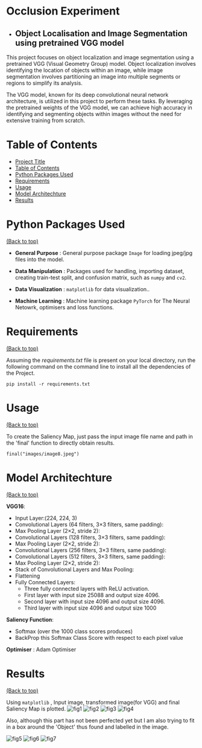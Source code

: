 # Occlusion Experiment 
- ## Object Localisation and Image Segmentation using pretrained VGG model

This project focuses on object localization and image segmentation using a pretrained VGG (Visual Geometry Group) model. Object localization involves identifying the location of objects within an image, while image segmentation involves partitioning an image into multiple segments or regions to simplify its analysis.

The VGG model, known for its deep convolutional neural network architecture, is utilized in this project to perform these tasks. By leveraging the pretrained weights of the VGG model, we can achieve high accuracy in identifying and segmenting objects within images without the need for extensive training from scratch.


# Table of Contents

- [Project Title](#occlusion-experiment)
- [Table of Contents](#table-of-contents)
- [Python Packages Used](#python-packages-used)
- [Requirements](#requirements)
- [Usage](#usage)
- [Model Architechture](#model-architechture)
- [Results](#results)



# Python Packages Used
[(Back to top)](#table-of-contents)


- **General Purpose** : General purpose package `Image` for loading jpeg/jpg files into the model.

- **Data Manipulation** : Packages used for handling, importing dataset, creating train-test split, and confusion matrix, such as `numpy` and `cv2`.

- **Data Visualization** : `matplotlib` for data visualization..

- **Machine Learning** : Machine learning package `PyTorch` for The Neural Netowrk, optimisers and loss functions.

# Requirements
[(Back to top)](#table-of-contents)

Assuming the *requirements.txt* file is present on your local directory, run the following command on the command line to install all the dependencies of the Project.

```
pip install -r requirements.txt
```


# Usage
[(Back to top)](#table-of-contents)

To create the Saliency Map, just pass the input image file name and path in the 'final' function to directly obtain results.
```
final("images/image8.jpeg")
```


# Model Architechture
[(Back to top)](#table-of-contents)

**VGG16**:
- Input Layer:(224, 224, 3)
- Convolutional Layers (64 filters, 3×3 filters, same padding):
- Max Pooling Layer (2×2, stride 2):
- Convolutional Layers (128 filters, 3×3 filters, same padding):
- Max Pooling Layer (2×2, stride 2):
- Convolutional Layers (256 filters, 3×3 filters, same padding):
- Convolutional Layers (512 filters, 3×3 filters, same padding):
- Max Pooling Layer (2×2, stride 2):
- Stack of Convolutional Layers and Max Pooling:
- Flattening
- Fully Connected Layers:
  - Three fully connected layers with ReLU activation.
  - First layer with input size 25088 and output size 4096.
  - Second layer with input size 4096 and output size 4096.
  - Third layer with input size 4096 and output size 1000

**Saliency Function**:
- Softmax (over the 1000 class scores produces)
- BackProp this Softmax Class Score with respect to each pixel value

**Optimiser** : Adam Optimiser


# Results
[(Back to top)](#table-of-contents)

Using `matplotlib` , Input image, transformed image(for VGG) and final Saliency Map is plotted.
![fig1](heatmaps/combined_image1.png)
![fig2](heatmaps/combined_image2.png)
![fig3](heatmaps/combined_image3.png)
![fig4](heatmaps/combined_image4.png)



Also, although this part has not been perfected yet but I am also trying to fit in a box around the 'Object' thus found and labelled in the image.



![fig5](heatmaps/boxed_combined_image1.png)
![fig6](heatmaps/boxed_combined_image2.png)
![fig7](heatmaps/boxed_combined_image3.png)
